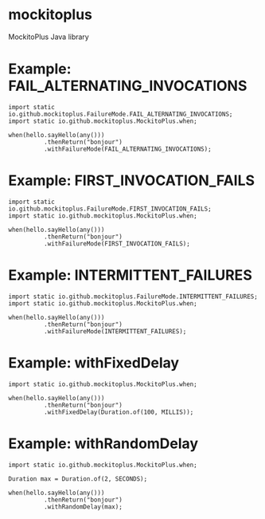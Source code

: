 # mockitoplus
MockitoPlus Java library

# Example: FAIL_ALTERNATING_INVOCATIONS

```
import static io.github.mockitoplus.FailureMode.FAIL_ALTERNATING_INVOCATIONS;
import static io.github.mockitoplus.MockitoPlus.when;

when(hello.sayHello(any()))
          .thenReturn("bonjour")
          .withFailureMode(FAIL_ALTERNATING_INVOCATIONS);

```

# Example: FIRST_INVOCATION_FAILS

```
import static io.github.mockitoplus.FailureMode.FIRST_INVOCATION_FAILS;
import static io.github.mockitoplus.MockitoPlus.when;

when(hello.sayHello(any()))
          .thenReturn("bonjour")
          .withFailureMode(FIRST_INVOCATION_FAILS);

```

# Example: INTERMITTENT_FAILURES

```
import static io.github.mockitoplus.FailureMode.INTERMITTENT_FAILURES;
import static io.github.mockitoplus.MockitoPlus.when;

when(hello.sayHello(any()))
          .thenReturn("bonjour")
          .withFailureMode(INTERMITTENT_FAILURES);

```

# Example:  withFixedDelay

```
import static io.github.mockitoplus.MockitoPlus.when;

when(hello.sayHello(any()))
          .thenReturn("bonjour")
          .withFixedDelay(Duration.of(100, MILLIS));

```

# Example:  withRandomDelay

```
import static io.github.mockitoplus.MockitoPlus.when;

Duration max = Duration.of(2, SECONDS);

when(hello.sayHello(any()))
          .thenReturn("bonjour")
          .withRandomDelay(max);

```
